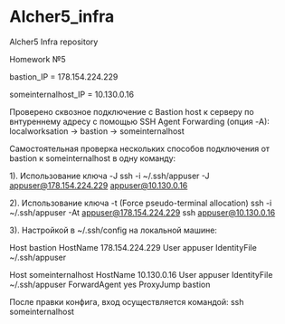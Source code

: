 # Alcher5_infra
Alcher5 Infra repository

Homework №5

bastion_IP = 178.154.224.229

someinternalhost_IP = 10.130.0.16

Проверено сквозное подключение с Bastion host к серверу по внтуреннему адресу с помощью SSH Agent Forwarding (опция -A):
localworksation -> bastion -> someinternalhost

Самостоятельная проверка нескольких способов подключения от bastion к someinternalhost в одну команду:

1). Использование ключа -J
ssh -i ~/.ssh/appuser -J appuser@178.154.224.229 appuser@10.130.0.16

2). Использование ключа -t (Force pseudo-terminal allocation)
ssh -i ~/.ssh/appuser -At appuser@178.154.224.229 ssh appuser@10.130.0.16

3). Настройкой в ~/.ssh/config на локальной машине:

Host bastion
    HostName 178.154.224.229
    User appuser
    IdentityFile ~/.ssh/appuser

Host someinternalhost
    HostName 10.130.0.16
    User appuser
    IdentityFile ~/.ssh/appuser
    ForwardAgent yes
    ProxyJump bastion

После правки конфига, вход осуществляется командой:
ssh someinternalhost
